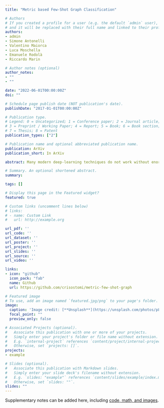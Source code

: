 ```yaml
---
title: "Metric based Few-Shot Graph Classification"

# Authors
# If you created a profile for a user (e.g. the default `admin` user), write the username (folder name) here 
# and it will be replaced with their full name and linked to their profile.
authors:
- admin
- Simone Antonelli
- Valentino Maiorca
- Luca Moschella
- Emanuele Rodolà
- Riccardo Marin

# Author notes (optional)
author_notes:
- ""
- ""

date: "2022-06-01T00:00:00Z"
doi: ""

# Schedule page publish date (NOT publication's date).
publishDate: "2017-01-01T00:00:00Z"

# Publication type.
# Legend: 0 = Uncategorized; 1 = Conference paper; 2 = Journal article;
# 3 = Preprint / Working Paper; 4 = Report; 5 = Book; 6 = Book section;
# 7 = Thesis; 8 = Patent
publication_types: ["2"]

# Publication name and optional abbreviated publication name.
publication: ArXiv
publication_short: In ArXiv

abstract: Many modern deep-learning techniques do not work without enormous datasets. At the same time, several fields demand methods working in scarcity of data. This problem is even more complex when the samples have varying structures, as in the case of graphs. Graph representation learning techniques have recently proven successful in a variety of domains. Nevertheless, the employed architectures perform miserably when faced with data scarcity. On the other hand, few-shot learning allows employing modern deep learning models in scarce data regimes without waiving their effectiveness. In this work, we tackle the problem of few-shot graph classification, showing that equipping a simple distance metric learning baseline with a state-of-the-art graph embedder allows to obtain competitive results on the task.While the simplicity of the architecture is enough to outperform more complex ones, it also allows straightforward additions. To this end, we show that additional improvements may be obtained by encouraging a task-conditioned embedding space. Finally, we propose a MixUp-based online data augmentation technique acting in the latent space and show its effectiveness on the task.

# Summary. An optional shortened abstract.
summary: 

tags: []

# Display this page in the Featured widget?
featured: true

# Custom links (uncomment lines below)
# links:
# - name: Custom Link
#   url: http://example.org

url_pdf: ''
url_code: ''
url_dataset: ''
url_poster: ''
url_project: ''
url_slides: ''
url_source: ''
url_video: ''

links:
- icon: "github"
  icon_pack: "fab"
  name: Github
  url: https://github.com/crisostomi/metric-few-shot-graph

# Featured image
# To use, add an image named `featured.jpg/png` to your page's folder. 
image:
  caption: 'Image credit: [**Unsplash**](https://unsplash.com/photos/pLCdAaMFLTE)'
  focal_point: ""
  preview_only: false

# Associated Projects (optional).
#   Associate this publication with one or more of your projects.
#   Simply enter your project's folder or file name without extension.
#   E.g. `internal-project` references `content/project/internal-project/index.md`.
#   Otherwise, set `projects: []`.
projects:
- example

# Slides (optional).
#   Associate this publication with Markdown slides.
#   Simply enter your slide deck's filename without extension.
#   E.g. `slides: "example"` references `content/slides/example/index.md`.
#   Otherwise, set `slides: ""`.
slides: ""
---
```


<!-- {{% callout note %}}
Click the *Cite* button above to demo the feature to enable visitors to import publication metadata into their reference management software.
{{% /callout %}}

{{% callout note %}}
Create your slides in Markdown - click the *Slides* button to check out the example.
{{% /callout %}} -->

Supplementary notes can be added here, including [code, math, and images](https://wowchemy.com/docs/writing-markdown-latex/).
